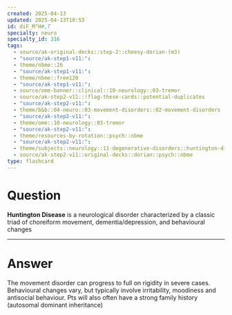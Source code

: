 ```yaml
---
created: 2025-04-13
updated: 2025-04-13T10:53
id: diF_M^H#,T
specialty: neuro
specialty_id: 316
tags:
  - source/ak-original-decks::step-2::cheesy-dorian-(m3)
  - "source/ak-step1-v11:": 
  - theme/nbme::26
  - "source/ak-step1-v11:": 
  - theme/nbme::free120
  - "source/ak-step1-v11:": 
  - source/ome-banner::clinical::10-neurology::03-tremor
  - source/ak-step2-v11::!flag-these-cards::potential-duplicates
  - "source/ak-step2-v11:": 
  - theme/b&b::04-neuro::03-movement-disorders::02-movement-disorders
  - "source/ak-step2-v11:": 
  - theme/ome::10-neurology::03-tremor
  - "source/ak-step2-v11:": 
  - theme/resources-by-rotation::psych::nbme
  - "source/ak-step2-v11:": 
  - theme/subjects::neurology::11-degenerative-disorders::huntington-disease
  - source/ak-step2-v11::original-decks::dorian::psych::nbme
type: flashcard
---
```


# Question
**Huntington Disease** is a neurological disorder characterized by a classic triad of choreiform movement, dementia/depression, and behavioural changes

---

# Answer
The movement disorder can progress to full on rigidity in severe cases. Behavioural changes vary, but typically involve irritability, moodiness and antisocial behaviour. Pts will also often have a strong family history (autosomal dominant inheritance)